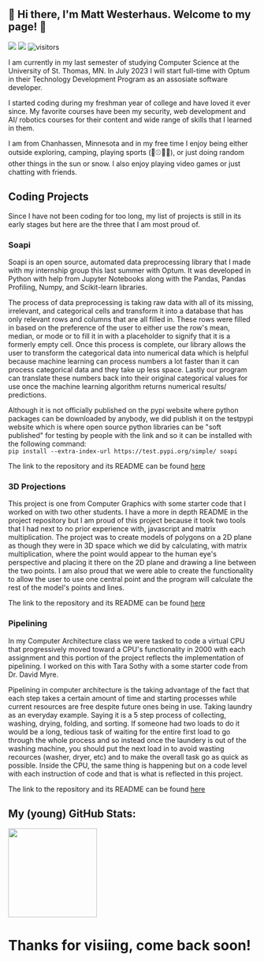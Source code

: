 ## 👋 Hi there, I'm Matt Westerhaus. Welcome to my page! 👋



[<img src="https://img.shields.io/badge/LinkedIn-0077B5?style=for-the-badge&logo=linkedin&logoColor=white"/>](https://www.linkedin.com/in/matt-westerhaus/)
[<img src="https://img.shields.io/badge/website-000000?style=for-the-badge&logo=About.me&logoColor=white"/>](https://matt-westerhaus.github.io/)
![visitors](https://visitor-badge.glitch.me/badge?page_id=Matt-Westerhaus.Matt-Westerhaus)

I am currently in my last semester of studying Computer Science at the University of St. Thomas, MN. In July 2023 I will start full-time with Optum in their Technology Development Program as an assosiate software developer. 

I started coding during my freshman year of college and have loved it ever since. My favorite courses have been my security, web development and AI/ robotics courses for their content and wide range of skills that I learned in them. 

I am from Chanhassen, Minnesota and in my free time I enjoy being either outside exploring, camping, playing sports (🏈⚾🏀🏐), or just doing random other things in the sun or snow. I also enjoy playing video games or just chatting with friends. 

## Coding Projects
Since I have not been coding for too long, my list of projects is still in its early stages but here are the three that I am most proud of.

### Soapi 
Soapi is an open source, automated data preprocessing library that I made with my internship group this last summer with Optum. It was developed in Python with help from Jupyter Notebooks along with the Pandas, Pandas Profiling, Numpy, and Scikit-learn libraries. 

The process of data preprocessing is taking raw data with all of its missing, irrelevant, and categorical cells and transform it into a database that has only relevant rows and columns that are all filled in. These rows were filled in based on the preference of the user to either use the row's mean, median, or mode or to fill it in with a placeholder to signify that it is a formerly empty cell. Once this process is complete, our library allows the user to transform the categorical data into numerical data which is helpful because machine learning can process numbers a lot faster than it can process categorical data and they take up less space. Lastly our program can translate these numbers back into their original categorical values for use once the machine learning algorithm returns numerical results/ predictions.    

Although it is not officially published on the pypi website where python packages can be downloaded by anybody, we did publish it on the testpypi website which is where open source python libraries can be "soft published" for testing by people with the link and so it can be installed with the following command: <br/>
`pip install --extra-index-url https://test.pypi.org/simple/ soapi`

The link to the repository and its README can be found [here](https://github.com/Soapi-Project/soapi)

###  3D Projections
This project is one from Computer Graphics with some starter code that I worked on with two other students. I have a more in depth README in the project repository but I am proud of this project because it took two tools that I had next to no prior experience with, javascript and matrix multiplication. The project was to create models of polygons on a 2D plane as though they were in 3D space which we did by calculating, with matrix multiplication, where the point would appear to the human eye's perspective and placing it there on the 2D plane and drawing a line between the two points. I am also proud that we were able to create the functionality to allow the user to use one central point and the program will calculate the rest of the model's points and lines.

The link to the repository and its README can be found [here](https://github.com/Matt-Westerhaus/3DProjections)

### Pipelining

In my Computer Architecture class we were tasked to code a virtual CPU that progressively moved toward a CPU's functionality in 2000 with each assignment and this portion of the project reflects the implementation of pipelining. I worked on this with Tara Sothy with a some starter code from Dr. David Myre.   

Pipelining in computer architecture is the taking advantage of the fact that each step takes a certain amount of time and starting processes while current resources are free despite future ones being in use. Taking laundry as an everyday example. Saying it is a 5 step process of collecting, washing, drying, folding, and sorting. If someone had two loads to do it would be a long, tedious task of waiting for the entire first load to go through the whole process and so instead once the laundery is out of the washing machine, you should put the next load in to avoid wasting recources (washer, dryer, etc) and to make the overall task go as quick as possible. Inside the CPU, the same thing is happening but on a code level with each instruction of code and that is what is reflected in this project. 


The link to the repository and its README can be found [here](https://github.com/Matt-Westerhaus/Pipelining-project)


## My (young) GitHub Stats:
<img height="180em" src="https://github-readme-stats.vercel.app/api?username=Matt-Westerhaus&show_icons=true&hide_border=true&&count_private=true&include_all_commits=true" />


# Thanks for visiing, come back soon!
